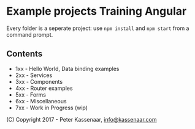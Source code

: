 # Example projects Training Angular

Every folder is a seperate project: use `npm install`  and `npm start` from a command prompt. 

## Contents
- 1xx - Hello World, Data binding examples
- 2xx - Services
- 3xx - Components
- 4xx - Router examples
- 5xx - Forms
- 6xx - Miscellaneous
- 7xx - Work in Progress (wip)

(C) Copyright 2017 - Peter Kassenaar, info@kassenaar.com
 